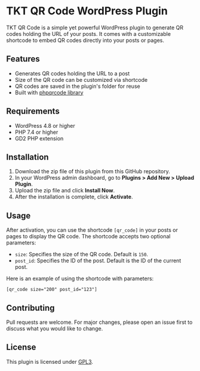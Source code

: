 # TKT QR Code WordPress Plugin

TKT QR Code is a simple yet powerful WordPress plugin to generate QR codes holding the URL of your posts. It comes with a customizable shortcode to embed QR codes directly into your posts or pages. 

## Features
* Generates QR codes holding the URL to a post
* Size of the QR code can be customized via shortcode
* QR codes are saved in the plugin's folder for reuse
* Built with [phpqrcode library](https://github.com/Darkflib/php-qrcode)

## Requirements
* WordPress 4.8 or higher
* PHP 7.4 or higher
* GD2 PHP extension

## Installation
1. Download the zip file of this plugin from this GitHub repository.
2. In your WordPress admin dashboard, go to **Plugins > Add New > Upload Plugin**.
3. Upload the zip file and click **Install Now**.
4. After the installation is complete, click **Activate**.

## Usage
After activation, you can use the shortcode `[qr_code]` in your posts or pages to display the QR code. The shortcode accepts two optional parameters:
* `size`: Specifies the size of the QR code. Default is `150`.
* `post_id`: Specifies the ID of the post. Default is the ID of the current post.

Here is an example of using the shortcode with parameters:

```
[qr_code size="200" post_id="123"]
```

## Contributing
Pull requests are welcome. For major changes, please open an issue first to discuss what you would like to change.

## License
This plugin is licensed under [GPL3](https://www.gnu.org/licenses/gpl-3.0.html).
